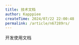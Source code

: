 ```yaml
---
title: 技术文档
author: Kapppiee
createTime: 2024/07/22 22:00:48
permalink: /article/n67289rs/
---
```


开发使用文档
